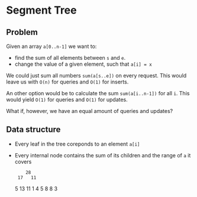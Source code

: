 # Segment Tree

## Problem
Given an array `a[0..n-1]` we want to:

* find the sum of all elements between `s` and `e`.
* change the value of a given element, such that `a[i] = x`

We could just sum all numbers `sum(a[s..e])` on every request. This would leave us
with `O(n)` for queries and `O(1)` for inserts.

An other option would be to calculate the sum `sum(a[i..n-1])` for all `i`. This
would yield `O(1)` for queries and `O(1)` for updates.

What if, however, we have an equal amount of queries and updates?

## Data structure
* Every leaf in the tree coreponds to an element `a[i]`
* Every internal node contains the sum of its children and the range of `a` it covers
    
          28
       17   11
     5   13   11
    1 4 5  8 8  3
